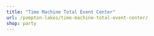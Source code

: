 ```yaml
---
title: "Time Machine Total Event Center"
url: /pompton-lakes/time-machine-total-event-center/
shop: party
---
```

